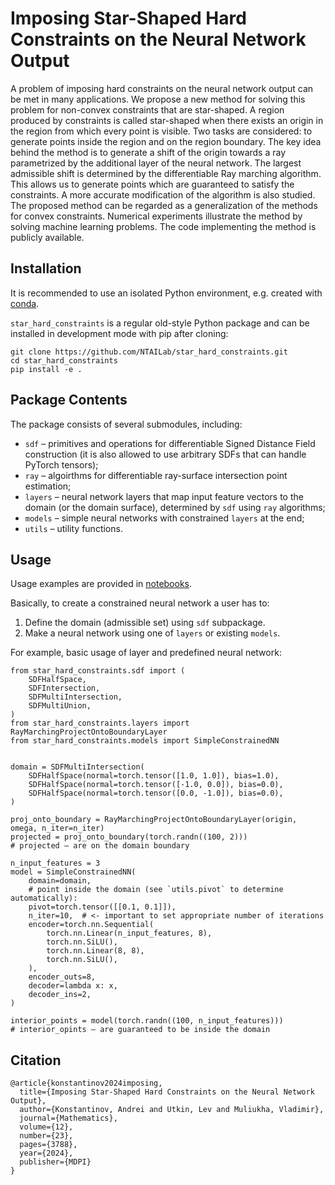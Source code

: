 # Imposing Star-Shaped Hard Constraints on the Neural Network Output

A problem of imposing hard constraints on the neural network output can be met in many applications. We propose a new method for solving this problem for non-convex constraints that are star-shaped. A region produced by constraints is called star-shaped when there exists an origin in the region from which every point is visible. Two tasks are considered: to generate points inside the region and on the region boundary. The key idea behind the method is to generate a shift of the origin towards a ray parametrized by the additional layer of the neural network. The largest admissible shift is determined by the differentiable Ray marching algorithm. This allows us to generate points which are guaranteed to satisfy the constraints. A more accurate modification of the algorithm is also studied. The proposed method can be regarded as a generalization of the methods for convex constraints. Numerical experiments illustrate the method by solving machine learning problems. The code implementing the method is publicly available.

## Installation

It is recommended to use an isolated Python environment, e.g. created with [conda](https://docs.anaconda.com/miniconda/).

`star_hard_constraints` is a regular old-style Python package and can be installed
in development mode with pip after cloning:

```
git clone https://github.com/NTAILab/star_hard_constraints.git
cd star_hard_constraints
pip install -e .
```

## Package Contents

The package consists of several submodules, including:

- `sdf` – primitives and operations for differentiable Signed Distance Field construction (it is also allowed to use arbitrary SDFs that can handle PyTorch tensors);
- `ray` – algoirthms for differentiable ray-surface intersection point estimation;
- `layers` – neural network layers that map input feature vectors to the domain (or the domain surface), determined by `sdf` using `ray` algorithms;
- `models` – simple neural networks with constrained `layers` at the end;
- `utils` – utility functions.


## Usage

Usage examples are provided in [notebooks](notebooks/).

Basically, to create a constrained neural network a user has to:

1. Define the domain (admissible set) using `sdf` subpackage.
2. Make a neural network using one of `layers` or existing `models`.

For example, basic usage of layer and predefined neural network:

```
from star_hard_constraints.sdf import (
    SDFHalfSpace,
    SDFIntersection,
    SDFMultiIntersection,
    SDFMultiUnion,
)
from star_hard_constraints.layers import RayMarchingProjectOntoBoundaryLayer
from star_hard_constraints.models import SimpleConstrainedNN


domain = SDFMultiIntersection(
    SDFHalfSpace(normal=torch.tensor([1.0, 1.0]), bias=1.0),
    SDFHalfSpace(normal=torch.tensor([-1.0, 0.0]), bias=0.0),
    SDFHalfSpace(normal=torch.tensor([0.0, -1.0]), bias=0.0),
)

proj_onto_boundary = RayMarchingProjectOntoBoundaryLayer(origin, omega, n_iter=n_iter)
projected = proj_onto_boundary(torch.randn((100, 2)))
# projected – are on the domain boundary

n_input_features = 3
model = SimpleConstrainedNN(
    domain=domain,
    # point inside the domain (see `utils.pivot` to determine automatically):
    pivot=torch.tensor([[0.1, 0.1]]),
    n_iter=10,  # <- important to set appropriate number of iterations
    encoder=torch.nn.Sequential(
        torch.nn.Linear(n_input_features, 8),
        torch.nn.SiLU(),
        torch.nn.Linear(8, 8),
        torch.nn.SiLU(),
    ),
    encoder_outs=8,
    decoder=lambda x: x,
    decoder_ins=2,
)

interior_points = model(torch.randn((100, n_input_features)))
# interior_opints – are guaranteed to be inside the domain

```

## Citation

```
@article{konstantinov2024imposing,
  title={Imposing Star-Shaped Hard Constraints on the Neural Network Output},
  author={Konstantinov, Andrei and Utkin, Lev and Muliukha, Vladimir},
  journal={Mathematics},
  volume={12},
  number={23},
  pages={3788},
  year={2024},
  publisher={MDPI}
}
```
